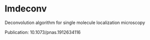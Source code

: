 # lmdeconv
Deconvolution algorithm for single molecule localization microscopy

Publication: 10.1073/pnas.1912634116
